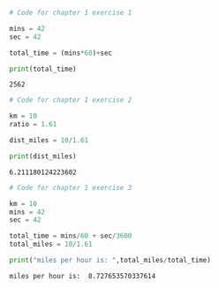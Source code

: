 

```python
# Code for chapter 1 exercise 1

mins = 42
sec = 42

total_time = (mins*60)+sec

print(total_time)
```

    2562



```python
# Code for chapter 1 exercise 2

km = 10
ratio = 1.61

dist_miles = 10/1.61

print(dist_miles)
```

    6.211180124223602



```python
# Code for chapter 1 exercise 3

km = 10
mins = 42
sec = 42

total_time = mins/60 + sec/3600
total_miles = 10/1.61

print("miles per hour is: ",total_miles/total_time)
```

    miles per hour is:  8.727653570337614

